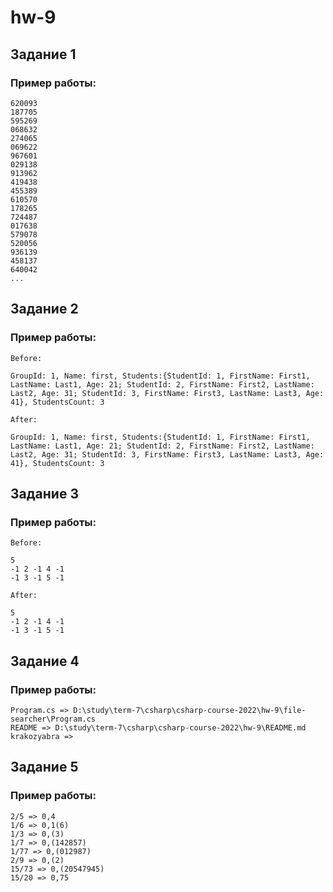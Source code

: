 ﻿# hw-9

## Задание 1

### Пример работы:
```
620093
187705
595269
068632
274065
069622
967601
029138
913962
419438
455389
610570
178265
724487
017638
579078
520056
936139
458137
640042
...
```

## Задание 2

### Пример работы:
```
Before:

GroupId: 1, Name: first, Students:{StudentId: 1, FirstName: First1, LastName: Last1, Age: 21; StudentId: 2, FirstName: First2, LastName: Last2, Age: 31; StudentId: 3, FirstName: First3, LastName: Last3, Age: 41}, StudentsCount: 3

After:

GroupId: 1, Name: first, Students:{StudentId: 1, FirstName: First1, LastName: Last1, Age: 21; StudentId: 2, FirstName: First2, LastName: Last2, Age: 31; StudentId: 3, FirstName: First3, LastName: Last3, Age: 41}, StudentsCount: 3

```

## Задание 3

### Пример работы:
```
Before:

5
-1 2 -1 4 -1
-1 3 -1 5 -1

After:

5
-1 2 -1 4 -1
-1 3 -1 5 -1
```

## Задание 4

### Пример работы:
```
Program.cs => D:\study\term-7\csharp\csharp-course-2022\hw-9\file-searcher\Program.cs
README => D:\study\term-7\csharp\csharp-course-2022\hw-9\README.md
krakozyabra =>
```

## Задание 5

### Пример работы:
```
2/5 => 0,4
1/6 => 0,1(6)
1/3 => 0,(3)
1/7 => 0,(142857)
1/77 => 0,(012987)
2/9 => 0,(2)
15/73 => 0,(20547945)
15/20 => 0,75
```